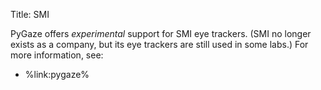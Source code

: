 Title: SMI

PyGaze offers *experimental* support for SMI eye trackers. (SMI no longer exists as a company, but its eye trackers are still used in some labs.) For more information, see:

- %link:pygaze%
